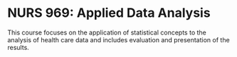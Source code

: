 # NURS 969: Applied Data Analysis

This course focuses on the application of statistical concepts to the analysis of health care data and includes evaluation and presentation of the results.
